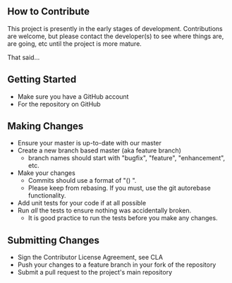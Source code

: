 How to Contribute
-----------------

This project is presently in the early stages of development.
Contributions are welcome, but please contact the developer(s)
to see where things are, are going, etc until the project is
more mature.

That said...

Getting Started
---------------
- Make sure you have a GitHub account
- For the repository on GitHub

Making Changes
--------------
- Ensure your master is up-to-date with our master
- Create a new branch based master (aka feature branch)
	- branch names should start with "bugfix", "feature", "enhancement", etc.
- Make your changes
	- Commits should use a format of "(<branch name>) <message>".
	- Please keep from rebasing. If you must, use the git autorebase functionality.
- Add unit tests for your code if at all possible
- Run _all_ the tests to ensure nothing was accidentally broken.
	- It is good practice to run the tests before you make any changes.

Submitting Changes
------------------
- Sign the Contributor License Agreement, see CLA
- Push your changes to a feature branch in your fork of the repository
- Submit a pull request to the project's main repository


